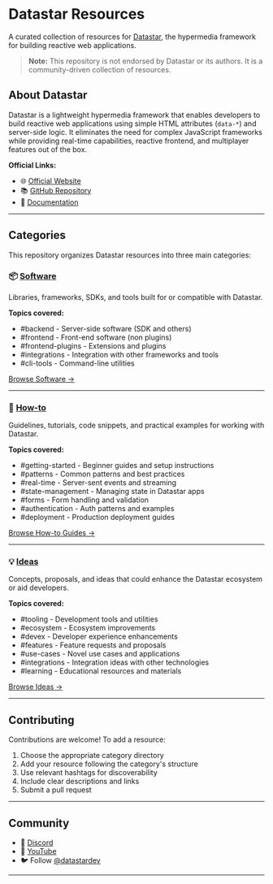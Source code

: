# Datastar Resources

A curated collection of resources for [Datastar](https://data-star.dev), the hypermedia framework for building reactive web applications.

> **Note:** This repository is not endorsed by Datastar or its authors. It is a community-driven collection of resources.

## About Datastar

Datastar is a lightweight hypermedia framework that enables developers to build reactive web applications using simple HTML attributes (`data-*`) and server-side logic. It eliminates the need for complex JavaScript frameworks while providing real-time capabilities, reactive frontend, and multiplayer features out of the box.

**Official Links:**
- 🌐 [Official Website](https://data-star.dev)
- 📚 [GitHub Repository](https://github.com/starfederation/datastar/)
- 📖 [Documentation](https://data-star.dev/guide)

---

## Categories

This repository organizes Datastar resources into three main categories:

### 📦 [Software](./software/)
Libraries, frameworks, SDKs, and tools built for or compatible with Datastar.

**Topics covered:**
- #backend - Server-side software (SDK and others)
- #frontend - Front-end software (non plugins)
- #frontend-plugins - Extensions and plugins
- #integrations - Integration with other frameworks and tools
- #cli-tools - Command-line utilities

[Browse Software →](./software/)

---

### 📝 [How-to](./howto/)
Guidelines, tutorials, code snippets, and practical examples for working with Datastar.

**Topics covered:**
- #getting-started - Beginner guides and setup instructions
- #patterns - Common patterns and best practices
- #real-time - Server-sent events and streaming
- #state-management - Managing state in Datastar apps
- #forms - Form handling and validation
- #authentication - Auth patterns and examples
- #deployment - Production deployment guides

[Browse How-to Guides →](./howto/)

---

### 💡 [Ideas](./ideas/)
Concepts, proposals, and ideas that could enhance the Datastar ecosystem or aid developers.

**Topics covered:**
- #tooling - Development tools and utilities
- #ecosystem - Ecosystem improvements
- #devex - Developer experience enhancements
- #features - Feature requests and proposals
- #use-cases - Novel use cases and applications
- #integrations - Integration ideas with other technologies
- #learning - Educational resources and materials

[Browse Ideas →](./ideas/)

---

## Contributing

Contributions are welcome! To add a resource:

1. Choose the appropriate category directory
2. Add your resource following the category's structure
3. Use relevant hashtags for discoverability
4. Include clear descriptions and links
5. Submit a pull request

---

## Community

- 💬 [Discord](https://discord.gg/datastar)
- 🎥 [YouTube](https://www.youtube.com/@datastardev)
- 🐦 Follow [@datastardev](https://twitter.com/datastardev)

---
